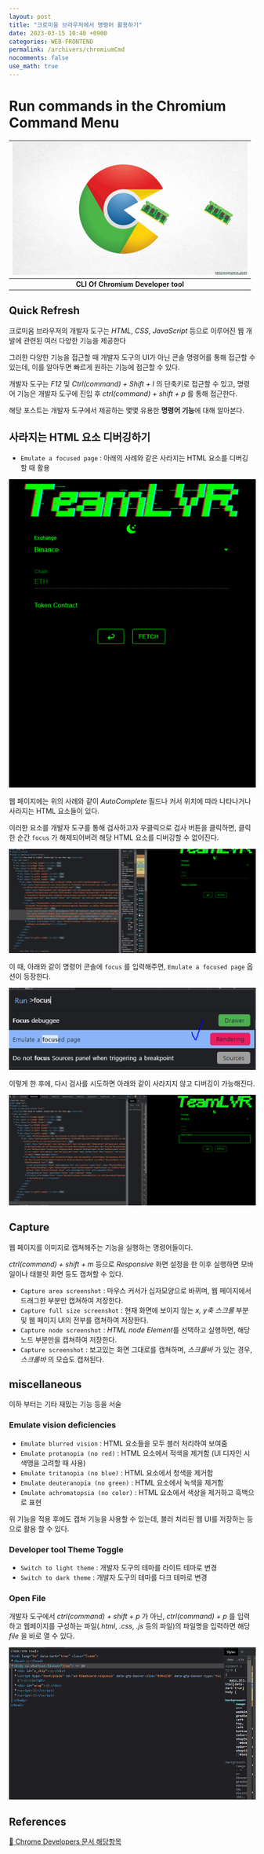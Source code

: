 ```yaml
---
layout: post
title: "크로미움 브라우저에서 명령어 활용하기"
date: 2023-03-15 10:40 +0900
categories: WEB-FRONTEND
permalink: /archivers/chromiumCmd
nocomments: false
use_math: true
---
```


# Run commands in the Chromium Command Menu

|    ![memoryEater](/assets/posts/2023-03-15-chromiumCMD/memoryeatchrome.gif)     |
| :-----------------------------------------------------------------------------: |
| <b>CLI Of Chromium Developer tool</b> |

## Quick Refresh

크로미움 브라우저의 개발자 도구는 *HTML*, *CSS*, *JavaScript* 등으로 이루어진 웹 개발에 관련된 여러 다양한 기능을 제공한다

그러한 다양한 기능을 접근할 때 개발자 도구의 UI가 아닌 콘솔 명령어를 통해 접근할 수 있는데, 이를 알아두면 빠르게 원하는 기능에 접근할 수 있다.

개발자 도구는 *F12* 및 *Ctrl(command) + Shift + I* 의 단축키로 접근할 수 있고, 명령어 기능은 개발자 도구에 진입 후 *ctrl(command) + shift + p* 를 통해 접근한다.

해당 포스트는 개발자 도구에서 제공하는 몇몇 유용한 <b>명령어 기능</b>에 대해 알아본다.

## 사라지는 HTML 요소 디버깅하기

+ `Emulate a focused page` : 아래의 사례와 같은 사라지는 HTML 요소를 디버깅 할 때 활용

![01](/assets/posts/2023-03-15-chromiumCMD/first.gif)

웹 페이지에는 위의 사례와 같이 *AutoComplete* 필드나 커서 위치에 따라 나타나거나 사라지는 HTML 요소들이 있다.

이러한 요소를 개발자 도구를 통해 검사하고자 우클릭으로 검사 버튼을 클릭하면, 클릭한 순간 `focus` 가 해제되어버려 해당 HTML 요소를 디버깅할 수 없어진다.

![02](/assets/posts/2023-03-15-chromiumCMD/second.gif)

이 때, 아래와 같이 명령어 콘솔에 `focus` 를 입력해주면, `Emulate a focused page` 옵션이 등장한다.

![EmulateAfocusedPage](/assets/posts/2023-03-15-chromiumCMD/focus.png)

이렇게 한 후에, 다시 검사를 시도하면 아래와 같이 사라지지 않고 디버깅이 가능해진다.

![03](/assets/posts/2023-03-15-chromiumCMD/third.gif)

## Capture

웹 페이지를 이미지로 캡쳐해주는 기능을 실행하는 명령어들이다.

*ctrl(command) + shift + m* 등으로 *Responsive* 화면 설정을 한 이후 실행하면 모바일이나 태블릿 화면 등도 캡쳐할 수 있다.

+ `Capture area screenshot` : 마우스 커서가 십자모양으로 바뀌며, 웹 페이지에서 드래그한 부분만 캡쳐하여 저장한다.
+ `Capture full size screenshot` : 현재 화면에 보이지 않는 *x, y축 스크롤* 부분 및 웹 페이지 UI의 전부를 캡쳐하여 저장한다.
+ `Capture node screenshot` : *HTML node Element*를 선택하고 실행하면, 해당 노드 부분만을 캡쳐하여 저장한다.
+ `Capture screenshot` : 보고있는 화면 그대로를 캡쳐하며, *스크롤바* 가 있는 경우, *스크롤바* 의 모습도 캡쳐된다.

## miscellaneous

이하 부터는 기타 재밌는 기능 등을 서술

### Emulate vision deficiencies

+ `Emulate blurred vision` : HTML 요소들을 모두 블러 처리하여 보여줌
+ `Emulate protanopia (no red)` : HTML 요소에서 적색을 제거함 (UI 디자인 시 색맹을 고려할 때 사용)
+ `Emulate tritanopia (no blue)` : HTML 요소에서 청색을 제거함
+ `Emulate deuteranopia (no green)` : HTML 요소에서 녹색을 제거함
+ `Emulate achromatopsia (no color)` : HTML 요소에서 색상을 제거하고 흑백으로 표현

위 기능을 적용 후에도 캡쳐 기능을 사용할 수 있는데, 블러 처리된 웹 UI를 저장하는 등으로 활용 할 수 있다.

### Developer tool Theme Toggle

+ `Switch to light theme` : 개발자 도구의 테마를 라이트 테마로 변경
+ `Switch to dark theme` : 개발자 도구의 테마를 다크 테마로 변경

### Open File

개발자 도구에서 *ctrl(command) + shift + p* 가 아닌, *ctrl(command) + p* 를 입력하고 웹페이지를 구성하는 파일(*.html*, *.css*, *.js* 등의 파일)의 파일명을 입력하면 해당 *file* 을 바로 열 수 있다.

![openFile](/assets/posts/2023-03-15-chromiumCMD/openfile.gif)

## References

[🔗 Chrome Developers 문서 해당항목](https://developer.chrome.com/docs/devtools/command-menu/)